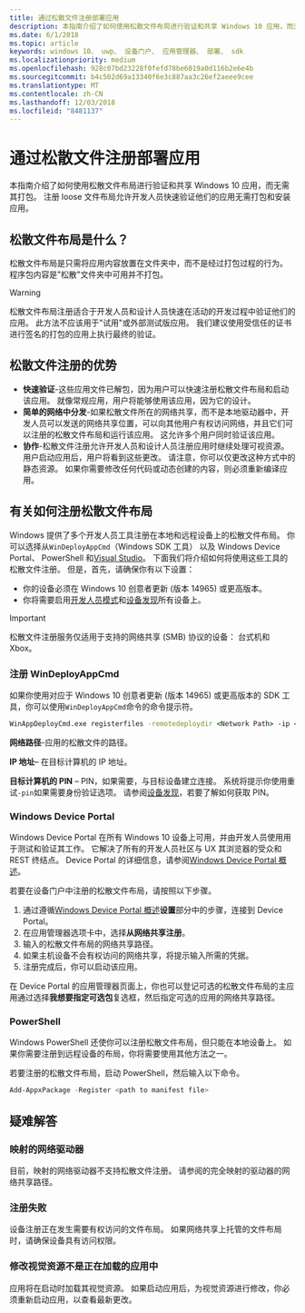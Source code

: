 ```yaml
---
title: 通过松散文件注册部署应用
description: 本指南介绍了如何使用松散文件布局进行验证和共享 Windows 10 应用，而无需其打包。
ms.date: 6/1/2018
ms.topic: article
keywords: windows 10、 uwp、 设备门户、 应用管理器、 部署、 sdk
ms.localizationpriority: medium
ms.openlocfilehash: 928c07bd23228f0fefd78be6019a0d116b2e6e4b
ms.sourcegitcommit: b4c502d69a13340f6e3c887aa3c26ef2aeee9cee
ms.translationtype: MT
ms.contentlocale: zh-CN
ms.lasthandoff: 12/03/2018
ms.locfileid: "8481137"
---
```

# <a name="deploy-an-app-through-loose-file-registration"></a>通过松散文件注册部署应用 

本指南介绍了如何使用松散文件布局进行验证和共享 Windows 10 应用，而无需其打包。 注册 loose 文件布局允许开发人员快速验证他们的应用无需打包和安装应用。 

## <a name="what-is-a-loose-file-layout"></a>松散文件布局是什么？

松散文件布局是只需将应用内容放置在文件夹中，而不是经过打包过程的行为。 程序包内容是"松散"文件夹中可用并不打包。 

> [!WARNING]
> 松散文件布局注册适合于开发人员和设计人员快速在活动的开发过程中验证他们的应用。 此方法不应该用于"试用"或外部测试版应用。 我们建议使用受信任的证书进行签名的打包的应用上执行最终的验证。 

## <a name="advantages-of-loose-file-registration"></a>松散文件注册的优势

- **快速验证**-这些应用文件已解包，因为用户可以快速注册松散文件布局和启动该应用。 就像常规应用，用户将能够使用该应用，因为它的设计。 
- **简单的网络中分发**-如果松散文件所在的网络共享，而不是本地驱动器中，开发人员可以发送的网络共享位置，可以向其他用户有权访问网络，并且它们可以注册的松散文件布局和运行该应用。 这允许多个用户同时验证该应用。 
- **协作**-松散文件注册允许开发人员和设计人员注册应用时继续处理可视资源。 用户启动应用后，用户将看到这些更改。 请注意，你可以仅更改这种方式中的静态资源。 如果你需要修改任何代码或动态创建的内容，则必须重新编译应用。

## <a name="how-to-register-a-loose-file-layout"></a>有关如何注册松散文件布局

Windows 提供了多个开发人员工具注册在本地和远程设备上的松散文件布局。 你可以选择从`WinDeployAppCmd`（Windows SDK 工具） 以及 Windows Device Portal、 PowerShell 和[Visual Studio](https://docs.microsoft.com/windows/uwp/debug-test-perf/deploying-and-debugging-uwp-apps#register-layout-from-network)。 下面我们将介绍如何将使用这些工具的松散文件注册。 但是，首先，请确保你有以下设置：

- 你的设备必须在 Windows 10 创意者更新 (版本 14965) 或更高版本。
- 你将需要启用[开发人员模式](https://msdn.microsoft.com/windows/uwp/get-started/enable-your-device-for-development)和[设备发现](https://docs.microsoft.com/en-us/windows/uwp/get-started/enable-your-device-for-development#device-discovery)所有设备上。

> [!IMPORTANT]
> 松散文件注册服务仅适用于支持的网络共享 (SMB) 协议的设备： 台式机和 Xbox。 

### <a name="register-with-windeployappcmd"></a>注册 WinDeployAppCmd

如果你使用对应于 Windows 10 创意者更新 (版本 14965) 或更高版本的 SDK 工具，你可以使用`WinDeployAppCmd`命令的命令提示符。

```cmd
WinAppDeployCmd.exe registerfiles -remotedeploydir <Network Path> -ip <IP Address> -pin <target machine PIN>
```

**网络路径**-应用的松散文件的路径。

**IP 地址**– 在目标计算机的 IP 地址。

**目标计算机的 PIN** – PIN，如果需要，与目标设备建立连接。 系统将提示你使用重试`-pin`如果需要身份验证选项。 请参阅[设备发现](https://docs.microsoft.com/windows/uwp/get-started/enable-your-device-for-development#device-discovery)，若要了解如何获取 PIN。

### <a name="windows-device-portal"></a>Windows Device Portal

Windows Device Portal 在所有 Windows 10 设备上可用，并由开发人员使用用于测试和验证其工作。 它解决了所有的开发人员社区与 UX 其浏览器的受众和 REST 终结点。 Device Portal 的详细信息，请参阅[Windows Device Portal 概述](device-portal.md)。

若要在设备门户中注册的松散文件布局，请按照以下步骤。

1. 通过遵循[Windows Device Portal 概述](device-portal.md)**设置**部分中的步骤，连接到 Device Portal。
1. 在应用管理器选项卡中，选择**从网络共享注册**。
1. 输入的松散文件布局的网络共享路径。 
1. 如果主机设备不会有权访问的网络共享，将提示输入所需的凭据。
1. 注册完成后，你可以启动该应用。

在 Device Portal 的应用管理器页面上，你也可以登记可选的松散文件布局的主应用通过选择**我想要指定可选包**复选框，然后指定可选的应用的网络共享路径。 

### <a name="powershell"></a>PowerShell 

Windows PowerShell 还使你可以注册松散文件布局，但只能在本地设备上。 如果你需要注册到远程设备的布局，你将需要使用其他方法之一。 

若要注册的松散文件布局，启动 PowerShell，然后输入以下命令。

```PowerShell
Add-AppxPackage -Register <path to manifest file>
```

## <a name="troubleshooting"></a>疑难解答

### <a name="mapped-network-drives"></a>映射的网络驱动器
目前，映射的网络驱动器不支持松散文件注册。 请参阅的完全映射的驱动器的网络共享路径。

### <a name="registration-failure"></a>注册失败
设备注册正在发生需要有权访问的文件布局。 如果网络共享上托管的文件布局时，请确保设备具有访问权限。 

### <a name="modifications-to-visual-assets-arent-being-loaded-in-the-app"></a>修改视觉资源不是正在加载的应用中 
应用将在启动时加载其视觉资源。 如果启动应用后，为视觉资源进行修改，你必须重新启动应用，以查看最新更改。